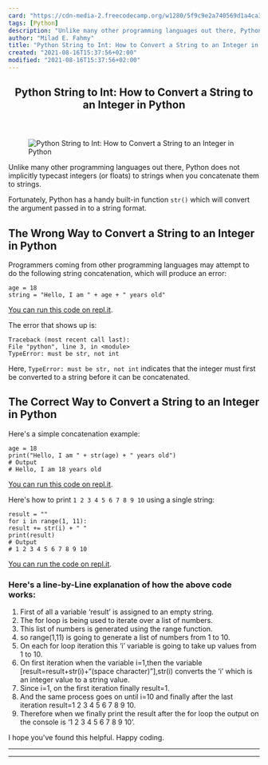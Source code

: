 ```yaml
---
card: "https://cdn-media-2.freecodecamp.org/w1280/5f9c9e2a740569d1a4ca3bb5.jpg"
tags: [Python]
description: "Unlike many other programming languages out there, Python doe"
author: "Milad E. Fahmy"
title: "Python String to Int: How to Convert a String to an Integer in Python"
created: "2021-08-16T15:37:56+02:00"
modified: "2021-08-16T15:37:56+02:00"
---
```

<div class="site-wrapper">
<main id="site-main" class="site-main outer">
<div class="inner">
<article class="post-full post tag-python tag-data-structures ">
<header class="post-full-header">
<h1 class="post-full-title">Python String to Int: How to Convert a String to an Integer in Python</h1>
</header>
<figure class="post-full-image">
<picture>
<source media="(max-width: 700px)" sizes="1px" srcset="data:image/gif;base64,R0lGODlhAQABAIAAAAAAAP///yH5BAEAAAAALAAAAAABAAEAAAIBRAA7 1w">
<source media="(min-width: 701px)" sizes="(max-width: 800px) 400px,
(max-width: 1170px) 700px,
1400px" srcset="https://cdn-media-2.freecodecamp.org/w1280/5f9c9e2a740569d1a4ca3bb5.jpg 300w,
https://cdn-media-2.freecodecamp.org/w1280/5f9c9e2a740569d1a4ca3bb5.jpg 600w,
https://cdn-media-2.freecodecamp.org/w1280/5f9c9e2a740569d1a4ca3bb5.jpg 1000w,
https://cdn-media-2.freecodecamp.org/w1280/5f9c9e2a740569d1a4ca3bb5.jpg 2000w">
<img onerror="this.style.display='none'" src="https://cdn-media-2.freecodecamp.org/w1280/5f9c9e2a740569d1a4ca3bb5.jpg" alt="Python String to Int: How to Convert a String to an Integer in Python">
</picture>
</figure>
<section class="post-full-content">
<div class="post-content">
<p>Unlike many other programming languages out there, Python does not implicitly typecast integers (or floats) to strings when you concatenate them to strings.</p><p>Fortunately, Python has a handy built-in function <code>str()</code> which will convert the argument passed in to a string format.</p><h2 id="the-wrong-way-to-convert-a-string-to-an-integer-in-python">The Wrong Way to Convert a String to an Integer in Python</h2><p>Programmers coming from other programming languages may attempt to do the following string concatenation, which will produce an error:</p><pre><code class="language-py">age = 18
string = "Hello, I am " + age + " years old"</code></pre><p><a href="https://repl.it/@christopher_tse/int-to-string-error">You can run this code on repl.it</a>.</p><p>The error that shows up is:</p><pre><code class="language-text">Traceback (most recent call last):
File "python", line 3, in &lt;module&gt;
TypeError: must be str, not int</code></pre><p>Here, <code>TypeError: must be str, not int</code> indicates that the integer must first be converted to a string before it can be concatenated.</p><h2 id="the-correct-way-to-convert-a-string-to-an-integer-in-python">The Correct Way to Convert a String to an Integer in Python </h2><p>Here's a simple concatenation example:</p><pre><code class="language-py">age = 18
print("Hello, I am " + str(age) + " years old")
# Output
# Hello, I am 18 years old</code></pre><p><a href="https://repl.it/@christopher_tse/int-to-string-no-error">You can run this code on repl.it</a>.</p><p>Here's how to print <code>1 2 3 4 5 6 7 8 9 10</code> using a single string:</p><pre><code class="language-py">result = ""
for i in range(1, 11):
result += str(i) + " "
print(result)
# Output
# 1 2 3 4 5 6 7 8 9 10</code></pre><p><a href="https://repl.it/@christopher_tse/int-to-string-loop">You can run the code on repl.it</a>.</p><h3 id="here-s-a-line-by-line-explanation-of-how-the-above-code-works-">Here's a line-by-Line explanation of how the above code works:</h3><ol><li>First of all a variable ‘result’ is assigned to an empty string.</li><li>The for loop is being used to iterate over a list of numbers.</li><li>This list of numbers is generated using the range function.</li><li>so range(1,11) is going to generate a list of numbers from 1 to 10.</li><li>On each for loop iteration this ‘i’ variable is going to take up values from 1 to 10.</li><li>On first iteration when the variable i=1,then the variable [result=result+str(i)+“(space character)”],str(i) converts the ‘i’ which is an integer value to a string value.</li><li>Since i=1, on the first iteration finally result=1.</li><li>And the same process goes on until i=10 and finally after the last iteration result=1 2 3 4 5 6 7 8 9 10.</li><li>Therefore when we finally print the result after the for loop the output on the console is ‘1 2 3 4 5 6 7 8 9 10’.</li></ol><p>I hope you've found this helpful. Happy coding.</p>
</div>
<hr>
<hr>
</section>
</article>
</div>
</main>
</div>
<!-- Google Tag Manager (noscript) -->
<!-- End Google Tag Manager (noscript) -->

